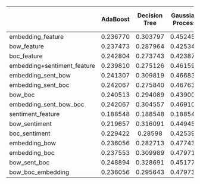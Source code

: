 |                             | AdaBoost | Decision Tree | Gaussian Process | Linear SVM | LinearSVM (squared loss) | Logistic Regression | Naive Bayes | Nearest Neighbors | Neural Net |  RBF SVM | Random Forest | Deep Model |
|-----------------------------|:--------:|:-------------:|:----------------:|:----------:|:------------------------:|:-------------------:|:-----------:|:-----------------:|:----------:|:--------:|:-------------:|:----------:|
|      embedding_feature      | 0.236770 |    0.303797   |     0.452458     |  0.188548  |         0.478996         |       0.425318      |   0.431363  |      0.385545     |  0.429174  | 0.460045 |    0.283519   |  0.481203  |
|         bow_feature         | 0.237473 |    0.287964   |     0.425341     |  0.188548  |         0.457017         |       0.429968      |   0.378592  |      0.377889     |  0.433734  | 0.409508 |    0.224635   |  0.413534  |
|         boc_feature         | 0.242804 |    0.273743   |     0.423878     |  0.188548  |         0.463856         |       0.416404      |   0.356058  |      0.273606     |  0.424729  | 0.327988 |    0.189251   |  0.563910  |
| embedding+sentiment_feature | 0.239810 |    0.275126   |     0.461599     |  0.188548  |         0.489521         |       0.423038      |   0.434357  |      0.403475     |  0.417062  | 0.468313 |    0.282793   |  0.443609  |
|        embedding_sent_bow        | 0.241307 |    0.309819   |     0.466838     |  0.188548  |         0.492526         |       0.425318      |   0.401229  |      0.400526     |  0.420816  | 0.464536 |    0.260939   |  0.481203  |
|        embedding_sent_boc        | 0.242067 |    0.275840   |     0.467632     |  0.188548  |         0.496326         |       0.425307      |   0.359063  |      0.405766     |  0.423050  | 0.469050 |    0.202191   |  0.473684  |
|           bow_boc           | 0.240513 |    0.294089   |     0.439007     |  0.188548  |         0.484225         |       0.432157      |   0.357577  |      0.366412     |  0.448103  | 0.385443 |    0.200603   |  0.548872  |
|      embedding_sent_bow_boc      | 0.242067 |    0.304557   |     0.469107     |  0.188548  |         0.503834         |       0.429820      |   0.360571  |      0.400526     |  0.434391  | 0.466793 |    0.235330   |  <b>0.601504</b>  |
|     sentiment_feature     |	0.188548 |	0.188548 |	0.188548 |	0.188548	 | 0.188548	| 0.188548	| 0.075895	| 0.117924 |	0.188548	| 0.188548	| 0.188548 |
| bow_sentiment | 0.219657	| 0.316091 |	0.449452	| 0.188548 |	0.466861	| 0.430671 |	0.384717	| 0.393722	| 0.445676 |	0.417096	| 0.23381	|
| boc_sentiment |	0.229422	| 0.28598	| 0.425398	| 0.188548	| 0.483431 |	0.414976	| 0.369474 |	0.289825 |	0.435185 |	0.345533	| 0.202985 |	
| embedding_bow	| 0.236056	| 0.282713	| 0.477431	| 0.188548	| 0.496972	| 0.434391 |	0.405993	| 0.400435	| 0.433665 |	0.477374 |	0.234422	|
| embedding_boc |	0.237553	| 0.309989	| 0.479711	| 0.188548 |	0.497029	| 0.432123	| 0.355944 |	0.404983 |	0.437431 |	0.475855 |	0.217116	|
| bow_sent_boc | 	0.248894 |	0.328691 |	0.451777 |	0.188548 |	0.496098 |	0.435934 |	0.355944 |	0.390659 |	0.458446	| 0.390625	| 0.205231 |	
| bow_boc_embedding |	0.236056 |	0.295643 |	0.479734 |	0.188548 |	0.507553 |	0.436648 |	0.359698	| 0.404983 |	0.440402 |	0.472838	| 0.194604	|
